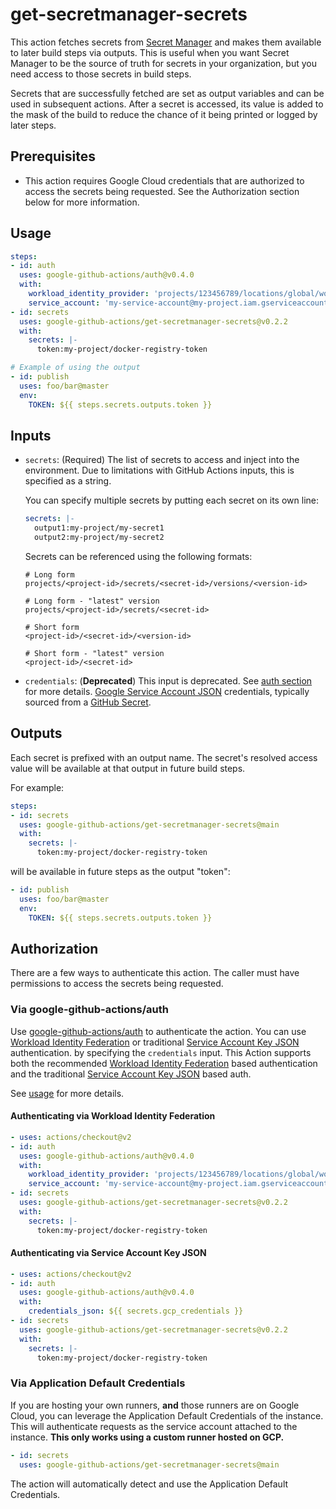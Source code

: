 <!--
Copyright 2019 Google LLC

Licensed under the Apache License, Version 2.0 (the "License");
you may not use this file except in compliance with the License.
You may obtain a copy of the License at

    http://www.apache.org/licenses/LICENSE-2.0

Unless required by applicable law or agreed to in writing, software
distributed under the License is distributed on an "AS IS" BASIS,
WITHOUT WARRANTIES OR CONDITIONS OF ANY KIND, either express or implied.
See the License for the specific language governing permissions and
limitations under the License.
-->

# get-secretmanager-secrets

This action fetches secrets from [Secret Manager][sm] and makes them available
to later build steps via outputs. This is useful when you want Secret Manager to
be the source of truth for secrets in your organization, but you need access to
those secrets in build steps.

Secrets that are successfully fetched are set as output variables and can be
used in subsequent actions. After a secret is accessed, its value is added to
the mask of the build to reduce the chance of it being printed or logged by
later steps.


## Prerequisites

-   This action requires Google Cloud credentials that are authorized to access
    the secrets being requested. See the Authorization section below for more
    information.


## Usage

```yaml
steps:
- id: auth
  uses: google-github-actions/auth@v0.4.0
  with:
    workload_identity_provider: 'projects/123456789/locations/global/workloadIdentityPools/my-pool/providers/my-provider'
    service_account: 'my-service-account@my-project.iam.gserviceaccount.com'
- id: secrets
  uses: google-github-actions/get-secretmanager-secrets@v0.2.2
  with:
    secrets: |-
      token:my-project/docker-registry-token

# Example of using the output
- id: publish
  uses: foo/bar@master
  env:
    TOKEN: ${{ steps.secrets.outputs.token }}
```


## Inputs

-   `secrets`: (Required) The list of secrets to access and inject into the
    environment. Due to limitations with GitHub Actions inputs, this is
    specified as a string.

    You can specify multiple secrets by putting each secret on its own line:

    ```yaml
    secrets: |-
      output1:my-project/my-secret1
      output2:my-project/my-secret2
    ```

    Secrets can be referenced using the following formats:

    ```text
    # Long form
    projects/<project-id>/secrets/<secret-id>/versions/<version-id>

    # Long form - "latest" version
    projects/<project-id>/secrets/<secret-id>

    # Short form
    <project-id>/<secret-id>/<version-id>

    # Short form - "latest" version
    <project-id>/<secret-id>
    ```

- `credentials`: (**Deprecated**) This input is deprecated. See [auth section](https://github.com/google-github-actions/get-secretmanager-secrets#via-google-github-actionsauth) for more details.
  [Google Service Account JSON][sa] credentials,
  typically sourced from a [GitHub Secret][gh-secret].

## Outputs

Each secret is prefixed with an output name. The secret's resolved access value
will be available at that output in future build steps.

For example:

```yaml
steps:
- id: secrets
  uses: google-github-actions/get-secretmanager-secrets@main
  with:
    secrets: |-
      token:my-project/docker-registry-token
```

will be available in future steps as the output "token":

```yaml
- id: publish
  uses: foo/bar@master
  env:
    TOKEN: ${{ steps.secrets.outputs.token }}
```


## Authorization

There are a few ways to authenticate this action. The caller must have
permissions to access the secrets being requested.

### Via google-github-actions/auth

Use [google-github-actions/auth](https://github.com/google-github-actions/auth) to authenticate the action. You can use [Workload Identity Federation][wif] or traditional [Service Account Key JSON][sa] authentication.
by specifying the `credentials` input. This Action supports both the recommended [Workload Identity Federation][wif] based authentication and the traditional [Service Account Key JSON][sa] based auth.

See [usage](https://github.com/google-github-actions/auth#usage) for more details.

#### Authenticating via Workload Identity Federation

```yaml
- uses: actions/checkout@v2
- id: auth
  uses: google-github-actions/auth@v0.4.0
  with:
    workload_identity_provider: 'projects/123456789/locations/global/workloadIdentityPools/my-pool/providers/my-provider'
    service_account: 'my-service-account@my-project.iam.gserviceaccount.com'
- id: secrets
  uses: google-github-actions/get-secretmanager-secrets@v0.2.2
  with:
    secrets: |-
      token:my-project/docker-registry-token
```

#### Authenticating via Service Account Key JSON

```yaml
- uses: actions/checkout@v2
- id: auth
  uses: google-github-actions/auth@v0.4.0
  with:
    credentials_json: ${{ secrets.gcp_credentials }}
- id: secrets
  uses: google-github-actions/get-secretmanager-secrets@v0.2.2
  with:
    secrets: |-
      token:my-project/docker-registry-token
```

### Via Application Default Credentials

If you are hosting your own runners, **and** those runners are on Google Cloud,
you can leverage the Application Default Credentials of the instance. This will
authenticate requests as the service account attached to the instance. **This
only works using a custom runner hosted on GCP.**

```yaml
- id: secrets
  uses: google-github-actions/get-secretmanager-secrets@main
```

The action will automatically detect and use the Application Default
Credentials.


[sm]: https://cloud.google.com/secret-manager
[wif]: https://cloud.google.com/iam/docs/workload-identity-federation
[sa]: https://cloud.google.com/iam/docs/creating-managing-service-accounts
[gh-runners]: https://help.github.com/en/actions/hosting-your-own-runners/about-self-hosted-runners
[gh-secret]: https://help.github.com/en/actions/configuring-and-managing-workflows/creating-and-storing-encrypted-secrets
[setup-gcloud]: https://github.com/google-github-actions/setup-gcloud
